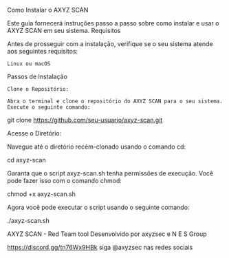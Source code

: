 Como Instalar o AXYZ SCAN

Este guia fornecerá instruções passo a passo sobre como instalar e usar o AXYZ SCAN em seu sistema.
Requisitos

Antes de prosseguir com a instalação, verifique se o seu sistema atende aos seguintes requisitos:

    Linux ou macOS

Passos de Instalação

    Clone o Repositório:

    Abra o terminal e clone o repositório do AXYZ SCAN para o seu sistema. Execute o seguinte comando:


git clone https://github.com/seu-usuario/axyz-scan.git

Acesse o Diretório:

Navegue até o diretório recém-clonado usando o comando cd:

cd axyz-scan

Garanta que o script axyz-scan.sh tenha permissões de execução. Você pode fazer isso com o comando chmod:

chmod +x axyz-scan.sh

Agora você pode executar o script usando o seguinte comando:

./axyz-scan.sh 




AXYZ SCAN - Red Team tool
Desenvolvido por axyzsec e N E S Group

https://discord.gg/tn76Wx9HBk
siga @axyzsec nas redes sociais
